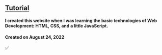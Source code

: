 ## [Tutorial](https://www.youtube.com/watch?v=ZI41tLLxNak)

#### I created this website when I was learning the basic technologies of Web Development: HTML, CSS, and a little JavaScript.

#### Created on August 24, 2022

✅
